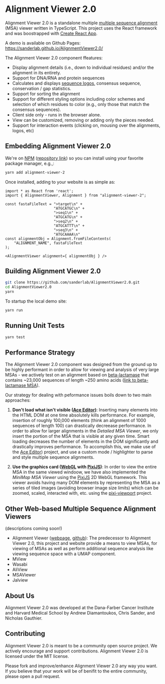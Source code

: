 # Alignment Viewer 2.0

Alignment Viewer 2.0 is a standalone multiple [multiple sequence alignment](https://en.wikipedia.org/wiki/Multiple_sequence_alignment) (MSA) viewer written in TypeScript. This project uses the React framework and was boostrapped with [Create React App](https://github.com/facebook/create-react-app).

A demo is available on Github Pages: https://sanderlab.github.io/AlignmentViewer2.0/

The Alignment Viewer 2.0 component ffeatures:

- Display alignment details (i.e., down to individual residues) and/or the alignment in its entirety.
- Support for DNA/RNA and protein sequences
- Calculates and displays [sequence logos](https://en.wikipedia.org/wiki/Sequence_logo), consensus sequence, conservation / gap statistics.
- Support for sorting the alignment
- Support for different styling options including color schemes and selection of which residues to color (e.g., only those that match the consensus sequences).
- Client side only - runs in the browser alone.
- View can be customized, removing or adding only the pieces needed.
- Support for interaction events (clicking on, mousing over the alignments, logos, etc)

## Embedding Alignment Viewer 2.0

We're on [NPM](https://www.npmjs.com/) ([repository link](https://https://www.npmjs.com/package/alignment-viewer-2/)) so you can install using your favorite package manager, e.g.,:

```sh
yarn add alignment-viewer-2
```

Once installed, adding to your website is as simple as:

```JSX
import * as React from 'react';
import { AlignmentViewer, Alignment } from "alignment-viewer-2";

const fastaFileText = ">target\n" +
                      "ATGCATGC\n" +
                      ">seq1\n" +
                      "ATGCATG\n" +
                      ">seq2\n" +
                      "ATGCATTT\n" +
                      ">seq3\n" +
                      "ATGCAAAA\n"
const alignmentObj = Alignment.fromFileContents(
    "ALIGNMENT_NAME", fastaFileText
);

<AlignmentViewer alignment={ alignmentObj } />
```

## Building Alignment Viewer 2.0

```sh
git clone https://github.com/sanderlab/AlignmentViewer2.0.git
cd AlignmentViewer2.0
yarn
```

To startup the local demo site:

```sh
yarn run
```

## Running Unit Tests

```sh
yarn test
```

## Performance Strategy

The Alignment Viewer 2.0 component was designed from the ground up to be highly performant in order to allow for viewing and analysis of very large MSAs - we actively test on an alignment based on [beta-lactamase](https://en.wikipedia.org/wiki/Beta-lactamase) that contains ~23,000
sequences of length ~250 amino acids ([link to beta-lactamase MSA](https://raw.githubusercontent.com/sanderlab/AlignmentViewer2.0/master/public/7fa1c5691376beab198788a726917d48_b0.4.a2m)).

Our strategy for dealing with peformance issues boils down to two main approaches:

1. **Don't load what isn't visible ([Ace Editor](https://ace.c9.io/))**: Inserting many elements into the HTML DOM at one time absolutely kills performance. For example, insertion of roughly 100,000 elements (think an alignment of 1000 sequences of length 100) can drastically decreease performance. In order to allow for larger alignments in the _Detailed MSA Viewer_, we only insert the portion of the MSA that is visible at any given time. Smart loading decreases the number of elements in the DOM significantly and drastically improves performance. To accomplish this, we make use of the [Ace Editor](https://ace.c9.io/)) project, and use a custom mode / highlighter to parse and style multiple sequence alignments.

2. **Use the graphics card ([WebGL](https://get.webgl.org/) with [PixiJS](https://www.pixijs.com/))**: In order to view the entire MSA in the same viewed windoow, we have also implemented the _MiniMap MSA Viewer_ using the [PixiJS](https://www.pixijs.com/) 2D WebGL framework. This viewer avoids having many DOM elements by representing the MSA as a series of tiled images (avoiding browser image size limits) which can be zoomed, scaled, interacted with, etc. using the [pixi-viewport](https://github.com/davidfig/pixi-viewport) project.

## Other Web-based Multiple Sequence Alignment Viewers

(descriptions coming soon!)

- Alignment Viewer ([webpage](https://alignmentviewer.org/), [github](https://github.com/sanderlab/alignmentviewer)): The predecessor to Alignment Viewer 2.0, this project and website provide a means to view MSAs, for viewing of MSAs as well as perform additional sequence analysis like viewing sequence space with a UMAP component.
- MView
- Wasabi
- AliView
- MSAViewer
- Jalview

## About Us

Alignment Viewer 2.0 was developed at the Dana-Farber Cancer Institute and Harvard Medical School by Andrew Diamantoukos, Chris Sander, and Nicholas Gauthier.

## Contributing

Alignment Viewer 2.0 is meant to be a community open source project. We actively encourage and support contributions. Alignment Viewer 2.0 is licensed under the MIT license.

Please fork and improve/enhance Alignment Viewer 2.0 any way you want. If you believe that your work will be of benifit to the entire community, please open a pull request.
